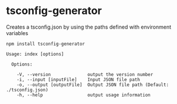 # tsconfig-generator
Creates a tsconfig.json by using the paths defined with environment variables

`npm install tsconfig-generator`

```
Usage: index [options]

  Options:

    -V, --version              output the version number
    -i, --input [inputFile]    Input JSON file path
    -o, --output [outputFile]  Output JSON file path (Default: ./tsconfig.json)
    -h, --help                 output usage information
```